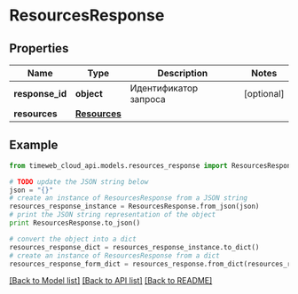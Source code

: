 # ResourcesResponse


## Properties
Name | Type | Description | Notes
------------ | ------------- | ------------- | -------------
**response_id** | **object** | Идентификатор запроса | [optional] 
**resources** | [**Resources**](Resources.md) |  | 

## Example

```python
from timeweb_cloud_api.models.resources_response import ResourcesResponse

# TODO update the JSON string below
json = "{}"
# create an instance of ResourcesResponse from a JSON string
resources_response_instance = ResourcesResponse.from_json(json)
# print the JSON string representation of the object
print ResourcesResponse.to_json()

# convert the object into a dict
resources_response_dict = resources_response_instance.to_dict()
# create an instance of ResourcesResponse from a dict
resources_response_form_dict = resources_response.from_dict(resources_response_dict)
```
[[Back to Model list]](../README.md#documentation-for-models) [[Back to API list]](../README.md#documentation-for-api-endpoints) [[Back to README]](../README.md)


